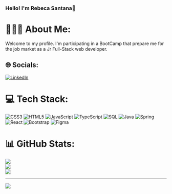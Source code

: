 ### Hello! I'm Rebeca Santana👋

# 👩🏻‍💻 About Me:

Welcome to my profile. I'm participating in a BootCamp that prepare me for the job market as a  Jr Full-Stack web developer.

## 🌐 Socials:
[![LinkedIn](https://img.shields.io/badge/LinkedIn-%230077B5.svg?logo=linkedin&logoColor=white)](https://linkedin.com/in/https://www.linkedin.com/in/rebecasantana/) 

# 💻 Tech Stack:
![CSS3](https://img.shields.io/badge/CSS-20232A?&style=for-the-badge&logo=css3&logoColor=FFFFFF)
![HTML5](https://img.shields.io/badge/HTML-20232A?style=for-the-badge&logo=html5&logoColor=FFFFFF) 
![JavaScript](https://img.shields.io/badge/JavaScript-20232A?style=for-the-badge&logo=javascript&logoColor=FFFFFF) 
![TypeScript](https://img.shields.io/badge/TypeScript-20232A?style=for-the-badge&logo=typescript&logoColor=FFFFFF)
![SQL](https://img.shields.io/badge/MySQL-20232A?style=for-the-badge&logo=mysql&logoColor=FFFFFF)
![Java](https://img.shields.io/badge/Java-20232A?style=for-the-badge&logo=openjdk&logoColor=FFFFFF)
![Spring](https://img.shields.io/badge/Spring-20232A?style=for-the-badge&logo=spring&logoColor=FFFFFF)
![React](https://img.shields.io/badge/React-20232A?style=for-the-badge&logo=react&logoColor=FFFFFF)
![Bootstrap](https://img.shields.io/badge/Bootstrap-20232A?style=for-the-badge&logo=bootstrap&logoColor=FFFFFF)
![Figma](https://img.shields.io/badge/Figma-20232A?style=for-the-badge&logo=figma&logoColor=FFFFFF)

# 📊 GitHub Stats:
![](https://github-readme-stats.vercel.app/api?username=rebecasantana&theme=chartreuse-dark&hide_border=false&include_all_commits=false&count_private=false)<br/>
![](https://github-readme-streak-stats.herokuapp.com/?user=rebecasantana&theme=chartreuse-dark&hide_border=false)<br/>
![](https://github-readme-stats.vercel.app/api/top-langs/?username=rebecasantana&theme=chartreuse-dark&hide_border=false&include_all_commits=false&count_private=false&layout=compact)

---
[![](https://visitcount.itsvg.in/api?id=rebecasantana&icon=2&color=12)](https://visitcount.itsvg.in)

<!-- Proudly created with GPRM ( https://gprm.itsvg.in ) -->
